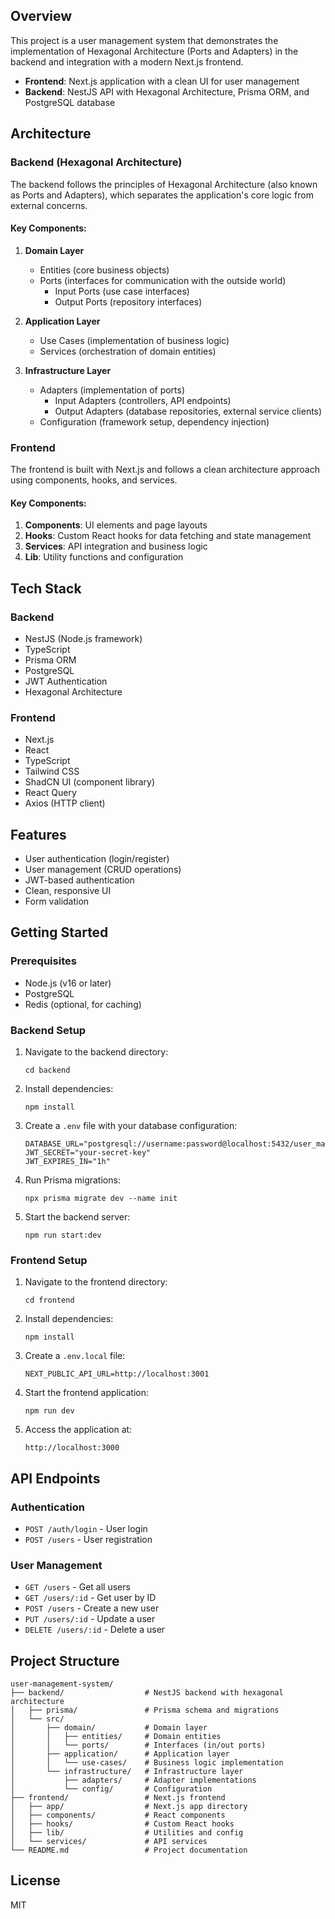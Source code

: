 ## Overview

This project is a user management system that demonstrates the implementation of Hexagonal Architecture (Ports and Adapters) in the backend and integration with a modern Next.js frontend.

- **Frontend**: Next.js application with a clean UI for user management
- **Backend**: NestJS API with Hexagonal Architecture, Prisma ORM, and PostgreSQL database

## Architecture

### Backend (Hexagonal Architecture)

The backend follows the principles of Hexagonal Architecture (also known as Ports and Adapters), which separates the application's core logic from external concerns.

#### Key Components:

1. **Domain Layer**
   - Entities (core business objects)
   - Ports (interfaces for communication with the outside world)
     - Input Ports (use case interfaces)
     - Output Ports (repository interfaces)

2. **Application Layer**
   - Use Cases (implementation of business logic)
   - Services (orchestration of domain entities)

3. **Infrastructure Layer**
   - Adapters (implementation of ports)
     - Input Adapters (controllers, API endpoints)
     - Output Adapters (database repositories, external service clients)
   - Configuration (framework setup, dependency injection)

### Frontend

The frontend is built with Next.js and follows a clean architecture approach using components, hooks, and services.

#### Key Components:

1. **Components**: UI elements and page layouts
2. **Hooks**: Custom React hooks for data fetching and state management
3. **Services**: API integration and business logic
4. **Lib**: Utility functions and configuration

## Tech Stack

### Backend
- NestJS (Node.js framework)
- TypeScript
- Prisma ORM
- PostgreSQL
- JWT Authentication
- Hexagonal Architecture

### Frontend
- Next.js
- React
- TypeScript
- Tailwind CSS
- ShadCN UI (component library)
- React Query
- Axios (HTTP client)

## Features

- User authentication (login/register)
- User management (CRUD operations)
- JWT-based authentication
- Clean, responsive UI
- Form validation

## Getting Started

### Prerequisites

- Node.js (v16 or later)
- PostgreSQL
- Redis (optional, for caching)

### Backend Setup

1. Navigate to the backend directory:
   ```
   cd backend
   ```

2. Install dependencies:
   ```
   npm install
   ```

3. Create a `.env` file with your database configuration:
   ```
   DATABASE_URL="postgresql://username:password@localhost:5432/user_management"
   JWT_SECRET="your-secret-key"
   JWT_EXPIRES_IN="1h"
   ```

4. Run Prisma migrations:
   ```
   npx prisma migrate dev --name init
   ```

5. Start the backend server:
   ```
   npm run start:dev
   ```

### Frontend Setup

1. Navigate to the frontend directory:
   ```
   cd frontend
   ```

2. Install dependencies:
   ```
   npm install
   ```

3. Create a `.env.local` file:
   ```
   NEXT_PUBLIC_API_URL=http://localhost:3001
   ```

4. Start the frontend application:
   ```
   npm run dev
   ```

5. Access the application at:
   ```
   http://localhost:3000
   ```

## API Endpoints

### Authentication
- `POST /auth/login` - User login
- `POST /users` - User registration

### User Management
- `GET /users` - Get all users
- `GET /users/:id` - Get user by ID
- `POST /users` - Create a new user
- `PUT /users/:id` - Update a user
- `DELETE /users/:id` - Delete a user

## Project Structure

```
user-management-system/
├── backend/                  # NestJS backend with hexagonal architecture
│   ├── prisma/               # Prisma schema and migrations
│   └── src/
│       ├── domain/           # Domain layer
│       │   ├── entities/     # Domain entities
│       │   └── ports/        # Interfaces (in/out ports)
│       ├── application/      # Application layer
│       │   └── use-cases/    # Business logic implementation
│       └── infrastructure/   # Infrastructure layer
│           ├── adapters/     # Adapter implementations
│           └── config/       # Configuration
├── frontend/                 # Next.js frontend
│   ├── app/                  # Next.js app directory
│   ├── components/           # React components
│   ├── hooks/                # Custom React hooks
│   ├── lib/                  # Utilities and config
│   └── services/             # API services
└── README.md                 # Project documentation
```

## License

MIT
